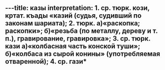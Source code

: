 ---title: казы
interpretation: 1. ср. тюрк. кози, кртат. къады «казий (судья, судивший по законам шариата); 2. тюрк. а)«раскопка; раскопки»; б)«резьба (по металлу, дереву и т. п.), гравирование, гравировка»; 3. ср. тюрк. кази а)«колбасная часть конской туши»; б)«колбаса из сырой конины» (употребляемая отваренной); 4. ср. гази*
---

